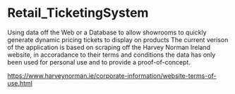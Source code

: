 # Retail_TicketingSystem
Using data off the Web or a Database to allow showrooms to quickly generate dynamic pricing tickets to display on products
The current verison of the application is based on scraping off the Harvey Norman Ireland website, in accoradance to their terms and conditions the data has only been used for personal use and to provide a proof-of-concept.

https://www.harveynorman.ie/corporate-information/website-terms-of-use.html

